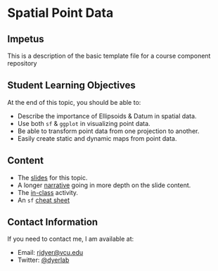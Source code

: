 # Spatial Point Data


## Impetus

This is a description of the basic template file for a course component repository

## Student Learning Objectives

At the end of this topic, you should be able to:  

- Describe the importance of Ellipsoids & Datum in spatial data.
- Use both `sf` & `ggplot` in visualizing point data.  
- Be able to transform point data from one projection to another.
- Easily create static and dynamic maps from point data.

## Content
 - The [slides](slides.html) for this topic.
 - A longer [narrative](narrative.html) going in more depth on the slide content.
 - The [in-class](in-class.html) activity.
 - An `sf` [cheat sheet](https://github.com/rstudio/cheatsheets/raw/main/sf.pdf)

## Contact Information

If you need to contact me, I am available at:  
 - Email: rjdyer@vcu.edu
 - Twitter: [@dyerlab](https://twitter.com/dyerlab/)
